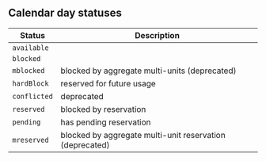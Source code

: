 ## Calendar day statuses


Status | Description
-------- | ----------- 
`available` | 
`blocked` | 
`mblocked` | blocked by aggregate multi-units (deprecated)
`hardBlock` | reserved for future usage
`conflicted` | deprecated
`reserved` | blocked by reservation
`pending` | has pending reservation
`mreserved` | blocked by aggregate multi-unit reservation (deprecated)
